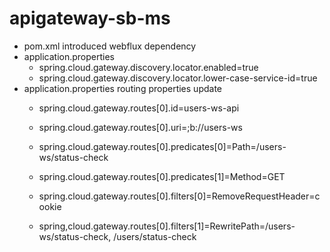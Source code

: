 # apigateway-sb-ms

- pom.xml introduced webflux dependency
- application.properties
  - spring.cloud.gateway.discovery.locator.enabled=true
  - spring.cloud.gateway.discovery.locator.lower-case-service-id=true
- application.properties routing properties update
  - spring.cloud.gateway.routes[0].id=users-ws-api
  - spring.cloud.gateway.routes[0].uri=;b://users-ws
  - spring.cloud.gateway.routes[0].predicates[0]=Path=/users-ws/status-check
  - spring.cloud.gateway.routes[0].predicates[1]=Method=GET
  - spring.cloud.gateway.routes[0].filters[0]=RemoveRequestHeader=cookie

  - spring,cloud.gateway.routes[0].filters[1]=RewritePath=/users-ws/status-check, /users/status-check
